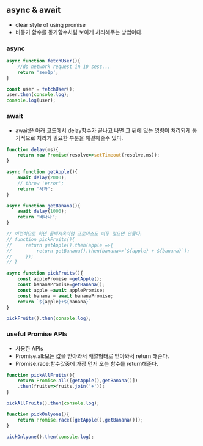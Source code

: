 ## async & await
 - clear style of using promise
 - 비동기 함수를 동기함수처럼 보이게 처리해주는 방법이다.

### async
```js
async function fetchUser(){
    //do network request in 10 sesc...
    return 'seo1p';
}

const user = fetchUser();
user.then(console.log);
console.log(user);
```

### await
 -  await은 아래 코드에서 delay함수가 끝나고 나면 그 뒤에 있는 명령이 처리되게 동기적으로 처리가 필요한 부분을 해결해줄수 있다.
```js
function delay(ms){
    return new Promise(resolve=>setTimeout(resolve,ms));
}

async function getApple(){
    await delay(2000);
    // throw 'error';
    return '사과';
}

async function getBanana(){
    await delay(1000);
    return '바나나';
}

// 이런식으로 하면 콜백지옥처럼 프로미스도 너무 많으면 안좋다.
// function pickFruits(){
//     return getApple().then(apple =>{
//         return getBanana().then(banana=>`${apple} + ${banana}`);
//     });
// }

async function pickFruits(){
    const applePromise =getApple();
    const bananaPromise=getBanana();
    const apple =await applePromise;
    const banana = await bananaPromise;
    return `${apple}+${banana}`
}

pickFruits().then(console.log);
```


### useful Promise APIs
 - 사용한 APIs
 - Promise.all:모든 값을 받아와서 배열형태로 받아와서 return 해준다.
 - Promise.race:함수값중에 가장 먼저 오는 함수를 return해준다.
```js
function pickAllFruits(){
    return Promise.all([getApple(),getBanana()])
    .then(fruits=>fruits.join('+'));
}

pickAllFruits().then(console.log);

function pickOnlyone(){
    return Promise.race([getApple(),getBanana()]);
}

pickOnlyone().then(console.log);
```
